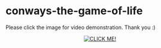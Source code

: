# conways-the-game-of-life

Please click the image for video demonstration. Thank you :)
<p align="center">
 <a href="https://www.youtube.com/watch?v=UYJVHc2g8FY"><img src="https://github.com/ianparcs/conways-the-game-of-life/blob/master/conway-game-of-life.png" alt ="CLICK ME!"/></a>

